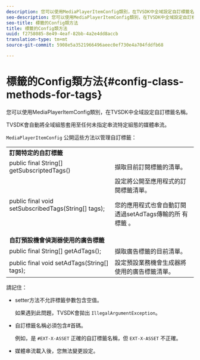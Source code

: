 ```yaml
---
description: 您可以使用MediaPlayerItemConfig類別，在TVSDK中全域設定自訂標籤名稱。
seo-description: 您可以使用MediaPlayerItemConfig類別，在TVSDK中全域設定自訂標籤名稱。
seo-title: 標籤的Config類方法
title: 標籤的Config類方法
uuid: f2758085-8e49-4eaf-82bb-4a2e4dd8accb
translation-type: tm+mt
source-git-commit: 5908e5a3521966496aeec0ef730e4a704fddfb68

---
```



# 標籤的Config類方法{#config-class-methods-for-tags}

您可以使用MediaPlayerItemConfig類別，在TVSDK中全域設定自訂標籤名稱。

TVSDK會自動將全域組態套用至任何未指定串流特定組態的媒體串流。

`MediaPlayerItemConfig` 公開這些方法以管理自訂標籤：

<table id="table_B37A6C75270D47BC99258F2884AD6905"> 
 <tbody> 
  <tr> 
   <td colname="col1"> <b>訂閱特定的自訂標籤</b> </td> 
   <td colname="col2"> </td> 
  </tr> 
  <tr> 
   <td colname="col1"> <span class="codeph"> public final String[] getSubscriptedTags() </span> </td> 
   <td colname="col2"> 擷取目前訂閱標籤的清單。 </td> 
  </tr> 
  <tr> 
   <td colname="col1"> <span class="codeph"> public final void setSubscribedTags(String[] tags); </span> </td> 
   <td colname="col2"> 設定將公開至應用程式的訂閱標籤清單。 <p>您的應用程式也會自動訂閱透過setAdTags傳輸的所 <span class="codeph"> 有標籤 </span>。 </p> </td> 
  </tr> 
  <tr> 
   <td colname="col1"> <b>自訂預設機會偵測器使用的廣告標籤</b> </td> 
   <td colname="col2"> </td> 
  </tr> 
  <tr> 
   <td colname="col1"> <span class="codeph"> public final String[] getAdTags(); </span> </td> 
   <td colname="col2"> 擷取廣告標籤的目前清單。 </td> 
  </tr> 
  <tr> 
   <td colname="col1"> <span class="codeph"> public final void setAdTags(String[] tags); </span> </td> 
   <td colname="col2"> 設定預設業務機會生成器將使用的廣告標籤清單。 </td> 
  </tr> 
 </tbody> 
</table>

請記住：

* setter方法不允許標籤參數包含空值。

   如果遇到此問題，TVSDK會拋出 `IllegalArgumentException`。
* 自訂標籤名稱必須包含#首碼。

   例如，是 `#EXT-X-ASSET` 正確的自訂標籤名稱，但 `EXT-X-ASSET` 不正確。
* 媒體串流載入後，您無法變更設定。

